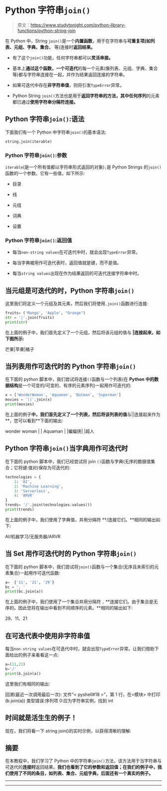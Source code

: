 # Python 字符串`join()`

> 原文：<https://www.studytonight.com/python-library-functions/python-string-join>

在 Python 中，String `join()`是一个**内置函数**，用于在字符串与**可重复项(如列表、元组、字典、集合、** 等)连接时**返回结果。**

*   有了这个`join()`功能，任何字符串都可以**灵活串接。**

*   基本上**通过这个函数，一个可迭代**的每一个元素(像列表、元组、字典、集合等)都与字符串连接在一起，并作为结果返回连接的字符串。

*   如果可迭代中存在**非字符串值**，则将引发`TypeError`异常。

*   Python String `join()`方法也是用于**返回字符串的方法，其中任何序列**的元素都已通过**使用字符串分隔符连接。**

## Python 字符串`join()`:语法

下面我们有一个 Python 中字符串`join()`的基本语法:

```py
string.join(iterable)
```

### Python 字符串`join()`:参数

`iterable`(是一个所有值都以字符串形式返回的对象)`;`是 Python Strings 的`join()`函数的一个参数。它有一些值，如下所示:

*   目录

*   线

*   元组

*   词典

*   设置

### Python 字符串`join()`:返回值

*   每当`non-string values`在可迭代中时，就会出现`TypeError`异常。

*   每当字典被用作可迭代表时，返回值就是键，而不是值。

*   每当`string values`出现在作为结果返回的可迭代连接字符串中时。

## 当元组是可迭代的时，Python 字符串`join()`

这里我们将定义一个元组及其元素，然后我们将使用`.join()`函数进行连接:

```py
fruits= ('Mango', 'Apple', "Orange")
str = '|'.join(fruits)
print(str)
```

在上面的例子中，我们首先定义了一个元组，然后将该元组的值与 **|连接起来，如下图所示:**

芒果|苹果|橘子

## 当列表用作可迭代时的 Python 字符串`join()`

在下面的 python 脚本中，我们尝试将连接`()`函数与一个列表(在 **Python 中的数据结构**是一个可变的/可变的、有序的元素序列)一起用作可迭代的:

```py
x = ['WonderWoman', 'Aquaman', 'Batman', 'Superman']
movies = '||'.join(x)
print(movies)
```

在上面的例子**中，我们首先定义了一个列表，然后将该列表的值**与||连接起来作为**，您可以看到**下面的输出:

wonder woman | | Aquaman | |蝙蝠侠| |超人

## Python 字符串`join()`当字典用作可迭代时

在下面的 python 脚本中，我们已经尝试将 join `()`函数与字典(无序的数据值集合；它将键:值对)保存为可迭代的:

```py
technologies = {
    1: 'AI',
    2: 'Machine Learning',
    3: 'Serverless',
    4: 'ARVR'
}
trends= '/'.join(technologies.values())
print(trends)
```

在上面的例子中，我们使用了字典值，并用分隔符 **/连接它们。**相同的输出如下:

AI/机器学习/无服务器/ARVR

## 当 Set 用作可迭代时的 Python 字符串`join()`

在下面的 python 脚本中，我们尝试将`join()`函数与一个集合(无序且未索引的元素集合)一起用作可迭代函数:

```py
a=  {'11', '21', '29'}
bc = ', '
print(bc.join(a))
```

在上面的例子中，我们使用了一个集合并用分隔符 `,` **连接它们。由于集合是无序的，因此您将在输出中看到不同顺序的元素。**相同的输出如下:

29、11、21

## 在可迭代表中使用非字符串值

每当`non-string values`在可迭代中时，就会出现`TypeError`异常。让我们借助下面给出的例子来看看这一点:

```py
a=(11,21)
b='/'
print(b.join(a))
```

这里我们有相同的输出:

回溯(最近一次调用最后一次):
文件“< pyshell#18 >”，第 1 行，在<模块>
中打印(b.join(a))
类型错误:序列项 0:应为字符串实例，找到 int

## 时间就是活生生的例子！

现在，我们将看一下 string join()的实时示例，以获得清晰的理解:

## 摘要

在本教程中，我们学习了 Python 中的字符串`join()`方法，该方法用于当字符串与可迭代的**连接时**返回结果。**我们也看到了它的参数和返回值；在我们的例子中，我们使用了不同的条目，如列表、集合、元组字典，后面还有一个真实的例子。**

* * *

* * *